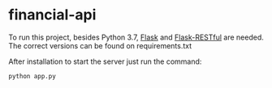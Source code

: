 # financial-api

To run this project, besides Python 3.7, [Flask](https://github.com/pallets/flask) and [Flask-RESTful](https://github.com/flask-restful/flask-restful) are needed. The correct versions can be found on requirements.txt

After installation to start the server just run the command:

```sh
python app.py
```